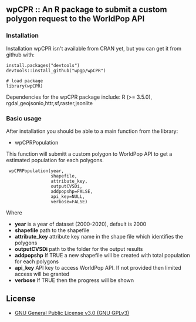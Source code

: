 ## wpCPR :: An R package to submit a custom polygon request to the WorldPop API 

### Installation

Installation wpCPR isn't available from CRAN yet, but you can get it from github with:

```
install.packages("devtools")
devtools::install_github("wpgp/wpCPR")

# load package
library(wpCPR)
```
Dependencies for the wpCPR package include: R (>= 3.5.0), rgdal,geojsonio,httr,sf,raster,jsonlite

### Basic usage

After installation you should be able to a main function from the library:
 - wpCPRPopulation 
 
 This function will submitt a custom polygon to WorldPop API to get a estimated population for each polygons.
 
```
 wpCPRPopulation(year,
                 shapefile,
                 attribute_key, 
                 outputCVSDi,
                 addpopshp=FALSE,
                 api_key=NULL,
                 verbose=FALSE)
```                 
Where
 - **year** is a year of dataset (2000-2020), default is 2000
 - **shapefile** path to the shapefile
 - **attribute_key** attribute key name in the shape file which identifies the polygons
 - **outputCVSDi** path to the folder for the output results
 - **addpopshp** If TRUE a new shapefile will be created with total population for each polygons
 - **api_key** API key to access WorldPop API. If not provided then limited access will be granted                
 - **verbose**  If TRUE then the progress will be shown  
 
## License
* [GNU General Public License v3.0 (GNU GPLv3)](https://github.com/wpgp/wopr/blob/master/COPYING) 
